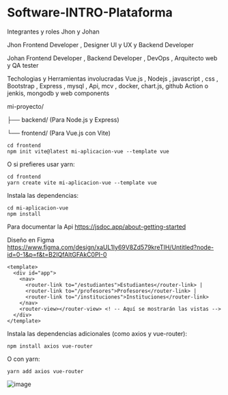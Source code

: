 # Software-INTRO-Plataforma
Integrantes y roles
Jhon y Johan

Jhon 
Frontend Developer , Designer UI y UX y Backend Developer

Johan
Frontend Developer , Backend Developer , DevOps ,  Arquitecto web y QA tester 

Techologias y Herramientas involucradas
Vue.js , Nodejs , javascript , css , Bootstrap , Express , mysql , Api,  mcv , docker, chart.js, github Action o jenkis, mongodb y web components 

mi-proyecto/

├── backend/  (Para Node.js y Express)

└── frontend/ (Para Vue.js con Vite)
```
cd frontend
npm init vite@latest mi-aplicacion-vue --template vue
```
O si prefieres usar yarn:
```
cd frontend
yarn create vite mi-aplicacion-vue --template vue
```
Instala las dependencias:
```
cd mi-aplicacion-vue
npm install
```
Para documentar la Api
https://jsdoc.app/about-getting-started

Diseño en Figma
https://www.figma.com/design/xaUL1Iy69V8Zd579kreTIH/Untitled?node-id=0-1&p=f&t=B2IQfAltGFAkC0PI-0

```
<template>
  <div id="app">
    <nav>
      <router-link to="/estudiantes">Estudiantes</router-link> |
      <router-link to="/profesores">Profesores</router-link> |
      <router-link to="/instituciones">Instituciones</router-link>
    </nav>
    <router-view></router-view> <! -- Aquí se mostrarán las vistas -->
  </div>
</template>
```


Instala las dependencias adicionales (como axios y vue-router):
```
npm install axios vue-router
```
O con yarn:
```
yarn add axios vue-router
```
![image](https://github.com/user-attachments/assets/a4b7c94c-7514-4359-a2f7-9fba8dd4b8aa)


